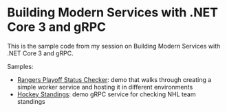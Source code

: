 # Building Modern Services with .NET Core 3 and gRPC

This is the sample code from my session on Building Modern Services with .NET Core 3 and gRPC.

Samples:
- [Rangers Playoff Status Checker](./samples/RangersPlayoffStatusChecker): demo that walks through creating a simple worker service and hosting it in different environments
- [Hockey Standings](./samples/HockeyStandings): demo gRPC service for checking NHL team standings